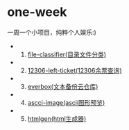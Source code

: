# one-week
一周一个小项目，纯粹个人娱乐:)

 - 01. [file-classifier(目录文件分类)](https://github.com/tonnie17/one-week/tree/master/01-file-classifier)
 - 02. [12306-left-ticket(12306余票查询)](https://github.com/tonnie17/one-week/tree/master/02-12306-left-ticket)
 - 03. [everbox(文本备份云仓库)](https://github.com/tonnie17/one-week/tree/master/03-everbox)
 - 04. [ascci-image(ascii图形预览)](https://github.com/tonnie17/one-week/tree/master/04-ascci-image)
 - 05. [htmlgen(html生成器)](https://github.com/tonnie17/one-week/tree/master/05-htmlgen)
